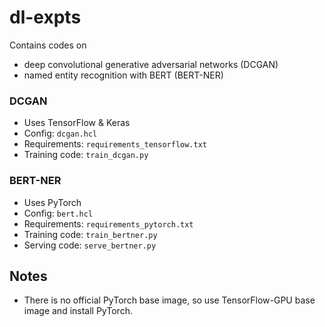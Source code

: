 # dl-expts
Contains codes on
- deep convolutional generative adversarial networks (DCGAN)
- named entity recognition with BERT (BERT-NER)

### DCGAN
- Uses TensorFlow & Keras
- Config: `dcgan.hcl`
- Requirements: `requirements_tensorflow.txt`
- Training code: `train_dcgan.py`

### BERT-NER
- Uses PyTorch
- Config: `bert.hcl`
- Requirements: `requirements_pytorch.txt`
- Training code: `train_bertner.py`
- Serving code: `serve_bertner.py`

## Notes
- There is no official PyTorch base image, so use TensorFlow-GPU base image and install PyTorch.
